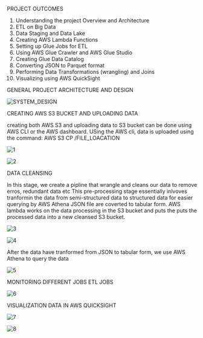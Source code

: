 PROJECT OUTCOMES

1. Understanding the project Overview and Architecture
2. ETL on Big Data
3. Data Staging and Data Lake
4. Creating AWS Lambda Functions
5. Setting up Glue Jobs for ETL
6. Using AWS Glue Crawler and AWS Glue Studio
7. Creating Glue Data Catalog
8. Converting JSON to Parquet format
9. Performing Data Transformations (wrangling) and Joins
10. Visualizing using AWS QuickSight





GENERAL PROJECT ARCHITECTURE AND DESIGN

![SYSTEM_DESIGN](https://user-images.githubusercontent.com/69304233/182819671-ff0f1b67-a3b1-4bef-a0bf-2231eaaab06f.PNG)






CREATING AWS S3 BUCKET AND UPLOADING DATA 

creating both AWS S3 and uploading data to S3 bucket can be done using AWS CLI or the AWS dashboard. 
USing the AWS cli, data is uploaded using the command: AWS S3 CP /FILE_LOACATION

![1](https://user-images.githubusercontent.com/69304233/183393565-12e8b95c-6e80-4359-a192-a3ce8aa810ea.PNG)


![2](https://user-images.githubusercontent.com/69304233/183395819-dbaa4a35-fc9d-4a5e-a20c-28eaa148474b.PNG)


DATA CLEANSING

In this stage, we create a pipline that wrangle and cleans our data to remove erros, redundant data etc
This pre-processing stage essentially inlvoves tranformin the data from semi-structured data to structured data for easier querying by AWS Athena
JSON file are coverted to tabular form.
AWS lambda works on the data processing in the S3 bucket and puts the puts the processed data into a new cleansed S3 bucket.

![3](https://user-images.githubusercontent.com/69304233/183401177-9f458e3c-1c8c-4e51-899d-4339e9f1722a.PNG)

![4](https://user-images.githubusercontent.com/69304233/183408698-542d5293-ff61-4de7-a775-900606f41132.PNG)

After the data have tranformed from JSON to tabular form, we use AWS Athena to query the data

![5](https://user-images.githubusercontent.com/69304233/183411088-71df5c97-918c-4dbf-89e9-4487657faeda.PNG)


MONITORING DIFFERENT JOBS ETL JOBS

![6](https://user-images.githubusercontent.com/69304233/183475149-c543e484-69e3-4531-bd24-65aad2a5bba8.PNG)



VISUALIZATION DATA IN AWS QUICKSIGHT

![7](https://user-images.githubusercontent.com/69304233/183475309-c8ae4b32-1ba2-44bd-b41e-5ce4e868f522.PNG)

![8](https://user-images.githubusercontent.com/69304233/183475365-3bc93570-cbf6-4225-bd15-75cf0e73e07a.PNG)
